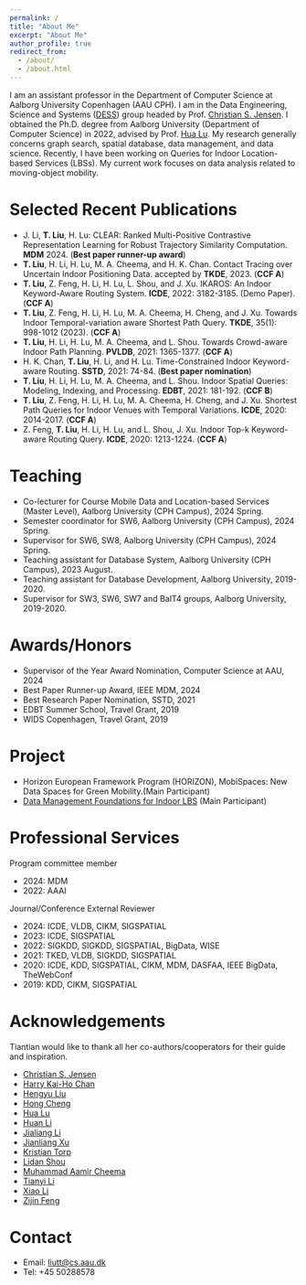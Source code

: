 ```yaml
---
permalink: /
title: "About Me"
excerpt: "About Me"
author_profile: true
redirect_from: 
  - /about/
  - /about.html
---
```


I am an assistant professor in the Department of Computer Science at Aalborg University Copenhagen (AAU CPH). I am in the Data Engineering, Science and Systems ([DESS](https://www.cs.aau.dk/research/dess-data-engineering-science-and-systems/about-dess)) group headed by Prof. [Christian S. Jensen](https://csj.cs.aau.dk/). 
I obtained the Ph.D. degree from Aalborg University (Department of Computer Science) in 2022, advised by Prof. [Hua Lu](https://luhua.ruc.dk/). My research generally concerns graph search, spatial database, data management, and data science. Recently, I have been working on Queries for Indoor Location-based Services (LBSs). My current work focuses on data analysis related to moving-object mobility.

<!-- News
===
\[2023-09\] I joined Aalborg University. <br>
\[2023-04\] One paper is accepted by TKDE. <br>
\[2022-05\] I joined Roskilde University. <br> -->

<!-- Education
======
* PhD in Computer Science, Aalborg University, Denmark, 2022.
* MSc in Computer Science and Technology, Jilin University, China, 2018.
* BSc in Communication Engineering, Jilin University, China, 2015. -->

<!-- International Study Experience
=====
* Apr. 2021 - Aug. 2021: Abroad (virtual) stay in the Faculty of Information Technology, Monash University, Australia.
* Sep. 2016 - Jul. 2017: Joint training of Postgraduate Student in the Department of Computer Science and Technology, ITMO University, St Petersburg, Russia. -->

Selected Recent Publications
===
<!-- See my [VBN at AAU.](https://vbn.aau.dk/en/persons/145323) -->

* J. Li, __T. Liu__, H. Lu: CLEAR: Ranked Multi-Positive Contrastive Representation Learning for Robust Trajectory Similarity Computation. __MDM__ 2024. (__Best paper runner-up award__)
* __T. Liu__, H. Li, H. Lu, M. A. Cheema, and H. K. Chan. Contact Tracing over Uncertain Indoor Positioning Data. accepted by __TKDE__, 2023. (__CCF A__)
* __T. Liu__, Z. Feng, H. Li, H. Lu, L. Shou, and J. Xu. IKAROS: An Indoor Keyword-Aware Routing System. __ICDE__, 2022: 3182-3185. (Demo Paper). (__CCF A__)
* __T. Liu__, Z. Feng, H. Li, H. Lu, M. A. Cheema, H. Cheng, and J. Xu. Towards Indoor Temporal-variation aware Shortest Path Query. __TKDE__, 35(1): 998-1012 (2023). (__CCF A__)
* __T. Liu__, H. Li, H. Lu, M. A. Cheema, and L. Shou. Towards Crowd-aware Indoor Path Planning. __PVLDB__, 2021: 1365-1377. (__CCF A__)
* H. K. Chan, __T. Liu__, H. Li, and H. Lu. Time-Constrained Indoor Keyword-aware Routing. __SSTD__, 2021: 74-84. (__Best paper nomination__)
* __T. Liu__, H. Li, H. Lu, M. A. Cheema, and L. Shou. Indoor Spatial Queries: Modeling, Indexing, and Processing. __EDBT__, 2021: 181-192. (__CCF B__)
* __T. Liu__, Z. Feng, H. Li, H. Lu, M. A. Cheema, H. Cheng, and J. Xu. Shortest Path Queries for Indoor Venues with Temporal Variations. __ICDE__, 2020: 2014-2017. (__CCF A__)
* Z. Feng, __T. Liu__, H. Li, H. Lu, and L. Shou, J. Xu. Indoor Top-k Keyword-aware Routing Query. __ICDE__, 2020: 1213-1224. (__CCF A__)

<!-- Technical Reports
* __Tiantian Liu__, Huan Li, Hua Lu, Muhammad Aamir Cheema, Lidan Shou. Towards Crowd-aware Indoor Path Planning(Extended Version). CoRR abs/2104.05480 (2021).
* __Tiantian Liu__, Huan Li, Hua Lu, Muhammad Aamir Cheema, Lidan Shou. An Experimental Analysis of Indoor Spatial Queries: Modeling, Indexing, and Processing. CoRR abs/2010.03910 (2020) -->
  
Teaching
===
* Co-lecturer for Course Mobile Data and Location-based Services (Master Level), Aalborg University (CPH Campus), 2024 Spring.
* Semester coordinator for SW6, Aalborg University (CPH Campus), 2024 Spring.
* Supervisor for SW6, SW8, Aalborg University (CPH Campus), 2024 Spring.
* Teaching assistant for Database System, Aalborg University (CPH Campus), 2023 August.
* Teaching assistant for Database Development, Aalborg University, 2019-2020.
* Supervisor for SW3, SW6, SW7 and BaIT4 groups, Aalborg University, 2019-2020.

Awards/Honors
===
* Supervisor of the Year Award Nomination, Computer Science at AAU, 2024
* Best Paper Runner-up Award, IEEE MDM, 2024
* Best Research Paper Nomination, SSTD, 2021
* EDBT Summer School, Travel Grant, 2019
* WIDS Copenhagen, Travel Grant, 2019
  
Project
===
* Horizon European Framework Program (HORIZON), MobiSpaces: New Data Spaces for Green Mobility.(Main Participant)
* [Data Management Foundations for Indoor LBS](https://indoorlbs.github.io) (Main Participant)


Professional Services
===
Program committee member

* 2024: MDM
* 2022: AAAI

Journal/Conference External Reviewer

* 2024: ICDE, VLDB, CIKM, SIGSPATIAL
* 2023: ICDE, SIGSPATIAL
* 2022: SIGKDD, SIGKDD, SIGSPATIAL, BigData, WISE
* 2021: TKED, VLDB, SIGKDD, SIGSPATIAL
* 2020: ICDE, KDD, SIGSPATIAL, CIKM, MDM, DASFAA, IEEE BigData, TheWebConf
* 2019: KDD, CIKM, SIGSPATIAL

Acknowledgements
===
Tiantian would like to thank all her co-authors/cooperators for their guide and inspiration.

* [Christian S. Jensen](https://csj.cs.aau.dk/)
* [Harry Kai-Ho Chan](https://harryckh.github.io/)
* [Hengyu Liu](https://hengyuliu.com/)
* [Hong Cheng](https://www1.se.cuhk.edu.hk/~hcheng/)
* [Hua Lu](https://luhua.ruc.dk/)
* [Huan Li](https://longaspire.github.io/)
* [Jialiang Li](https://forskning.ruc.dk/en/persons/jiali)
* [Jianliang Xu](https://www.comp.hkbu.edu.hk/~xujl/)
* [Kristian Torp](https://vbn.aau.dk/da/persons/torp)
* [Lidan Shou](https://person.zju.edu.cn/en/should)
* [Muhammad Aamir Cheema](http://www.aamircheema.com/)
* [Tianyi Li](https://tianyili.net/)
* [Xiao Li](https://www.linkedin.com/in/xiao-li-56439b257/?originalSubdomain=dk)
* [Zijin Feng](https://scholar.google.com/citations?user=VHfMOkkAAAAJ&hl=en)
  

Contact
===
* Email: liutt@cs.aau.dk
* Tel: +45 50288578
  
